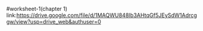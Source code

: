#worksheet-1(chapter 1)
link:https://drive.google.com/file/d/1MAQWU848Ib3AHtqGf5JEySdW1Adrcggw/view?usp=drive_web&authuser=0